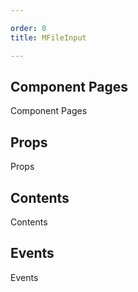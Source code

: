 ```yaml
---

order: 0
title: MFileInput

---
```

 
## Component Pages
 
Component Pages
 
## Props
 
Props
 
## Contents
 
Contents
 
## Events
 
Events
 

